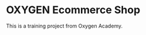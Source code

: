 # OXYGEN Ecommerce Shop
This is a training project from Oxygen Academy.                                      
  
  
 
 
